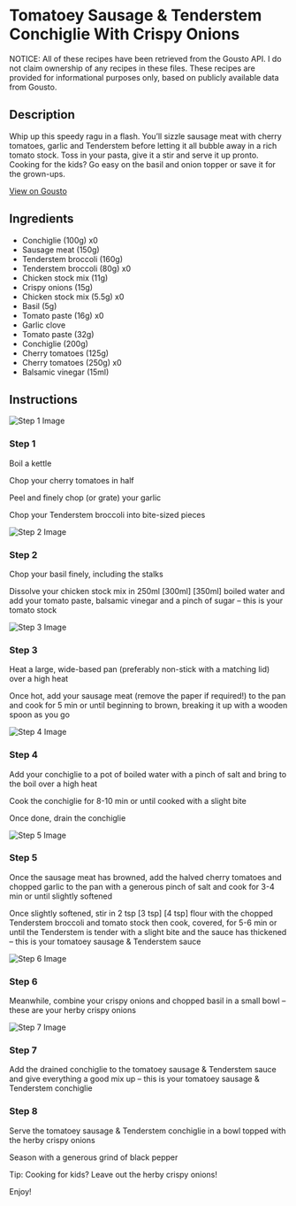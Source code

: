 # Tomatoey Sausage & Tenderstem Conchiglie With Crispy Onions

NOTICE: All of these recipes have been retrieved from the Gousto API. I do not claim ownership of any recipes in these files. These recipes are provided for informational purposes only, based on publicly available data from Gousto.

## Description

Whip up this speedy ragu in a flash. You’ll sizzle sausage meat with cherry tomatoes, garlic and Tenderstem before letting it all bubble away in a rich tomato stock. Toss in your pasta, give it a stir and serve it up pronto. Cooking for the kids? Go easy on the basil and onion topper or save it for the grown-ups. 

[View on Gousto](https://www.gousto.co.uk/recipes/cookbook/tomatoey-sausage-tenderstem-pasta-with-crispy-onions)

## Ingredients

- Conchiglie (100g) x0
- Sausage meat (150g)
- Tenderstem broccoli (160g)
- Tenderstem broccoli (80g) x0
- Chicken stock mix (11g)
- Crispy onions (15g)
- Chicken stock mix (5.5g) x0
- Basil (5g)
- Tomato paste (16g) x0
- Garlic clove
- Tomato paste (32g)
- Conchiglie (200g)
- Cherry tomatoes (125g)
- Cherry tomatoes (250g) x0
- Balsamic vinegar (15ml)

## Instructions

![Step 1 Image](https://production-media.gousto.co.uk/cms/recipe-step-image/Step-1-1688730072733-x200.jpg)

### Step 1

Boil a kettle

Chop your cherry tomatoes in half

Peel and finely chop (or grate) your garlic

Chop your Tenderstem broccoli into bite-sized pieces

![Step 2 Image](https://production-media.gousto.co.uk/cms/recipe-step-image/Step-2-1688730076495-x200.jpg)

### Step 2

Chop your basil finely, including the stalks

Dissolve your chicken stock mix in 250ml <span class="text-purple">[300ml]</span> <span class="text-danger">[350ml]</span> boiled water and add your tomato paste, balsamic vinegar and a pinch of sugar – this is your tomato stock

![Step 3 Image](https://production-media.gousto.co.uk/cms/recipe-step-image/Step-3-1688730080108-x200.jpg)

### Step 3

Heat a large, wide-based pan (preferably non-stick with a matching lid) over a high heat

Once hot, add your sausage meat (remove the paper if required!) to the pan and cook for 5 min or until beginning to brown, breaking it up with a wooden spoon as you go

![Step 4 Image](https://production-media.gousto.co.uk/cms/recipe-step-image/Step-4-1688730083855-x200.jpg)

### Step 4

Add your conchiglie to a pot of boiled water with a pinch of salt and bring to the boil over a high heat

Cook the conchiglie for 8-10 min or until cooked with a slight bite

Once done, drain the conchiglie

![Step 5 Image](https://production-media.gousto.co.uk/cms/recipe-step-image/Step-5-1688730087768-x200.jpg)

### Step 5

Once the sausage meat has browned, add the halved cherry tomatoes and chopped garlic to the pan with a generous pinch of salt and cook for 3-4 min or until slightly softened

Once slightly softened, stir in 2 tsp <span class="text-purple">[3 tsp]</span> <span class="text-danger">[4 tsp]</span> flour with the chopped Tenderstem broccoli and tomato stock then cook, covered, for 5-6 min or until the Tenderstem is tender with a slight bite and the sauce has thickened – this is your tomatoey sausage & Tenderstem sauce

![Step 6 Image](https://production-media.gousto.co.uk/cms/recipe-step-image/Step-6-1688730091902-x200.jpg)

### Step 6

Meanwhile, combine your crispy onions and chopped basil in a small bowl – these are your herby crispy onions

![Step 7 Image](https://production-media.gousto.co.uk/cms/recipe-step-image/Step-7-1688730095620-x200.jpg)

### Step 7

Add the drained conchiglie to the tomatoey sausage & Tenderstem sauce and give everything a good mix up – this is your tomatoey sausage & Tenderstem conchiglie

### Step 8

Serve the tomatoey sausage & Tenderstem conchiglie in a bowl topped with the herby crispy onions

Season with a generous grind of black pepper

<span class="text-danger">Tip: Cooking for kids? Leave out the herby crispy onions!</span>

Enjoy!

